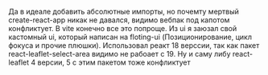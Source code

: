 Да в идеале добавить абсолютные импорты, но почемту мертвый create-react-app никак не давался, видимо вебпак под капотом конфликтует. В vite конечно все это попроще. Из ui я заюзал свой кастомный ui, который написан на floting-ui (Позиционирование, цикл фокуса и прочие плюшки). Использовал реакт 18 верссии, так как пакет react-leaflet-select-area видимо не рабоает с 19. Ну и саму либу react-leaflet 4 версии, 5 с этим пакетом тоже конфликтует 
